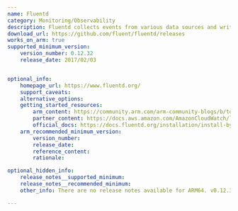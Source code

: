 ```yaml
---
name: Fluentd
category: Monitoring/Observability
description: Fluentd collects events from various data sources and writes them to files, RDBMS, NoSQL, IaaS, SaaS, Hadoop and so on. Fluentd helps to unify the logging infrastructure.
download_url: https://github.com/fluent/fluentd/releases
works_on_arm: true
supported_minimum_version:
    version_number: 0.12.32
    release_date: 2017/02/03


optional_info:
    homepage_url: https://www.fluentd.org/
    support_caveats:
    alternative_options:
    getting_started_resources:
        arm_content: https://community.arm.com/arm-community-blogs/b/tools-software-ides-blog/posts/enabling-cloud-native-experience-across-a-diverse-and-secure-edge-ecosystem
        partner_content: https://docs.aws.amazon.com/AmazonCloudWatch/latest/monitoring/Container-Insights-setup-logs.html
        official_docs: https://docs.fluentd.org/installation/install-by-gem
    arm_recommended_minimum_version:
        version_number:
        release_date:
        reference_content:
        rationale:

optional_hidden_info:
    release_notes__supported_minimum:
    release_notes__recommended_minimum:
    other_info: There are no release notes available for ARM64. v0.12.32 successfully gets installed on the Neoverse N1 (Installed via gem). Before v0.12.32 version, installation issues are seen on both ARM64 and AMD64. The development/support of Fluentd v0.12 has been ended. [It is not recommended to use v0.12 for the deployment](https://docs.fluentd.org/v/0.12/). It is advised to use v1 for deployment.

---
```


